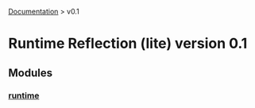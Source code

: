 [Documentation](/docs/documentation.md) >
 v0.1

# Runtime Reflection (lite) version 0.1

## Modules

### [runtime](runtime/module.md)

